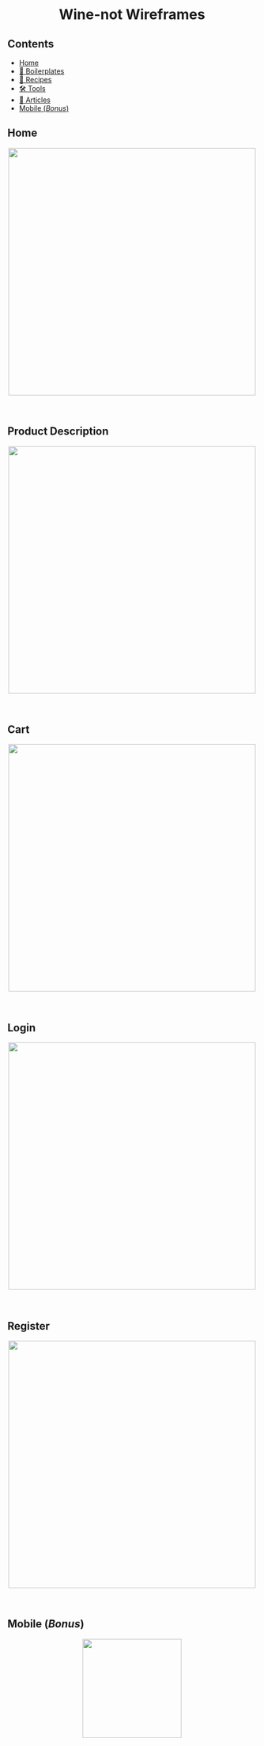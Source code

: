 <h1 align="center">
Wine-not Wireframes
</h1>


## Contents
- [Home](#%EF%B8%8F-Home)
- [🚧 Boilerplates](#-boilerplates)
- [📁 Recipes](#-recipes)
- [🛠️ Tools](#%EF%B8%8F-tools)
- [📖 Articles](#-articles)
- [Mobile (*Bonus*)](#-Mobile (*Bonus*))

## Home
<p align="center">
   <img src="Wireframes/Wireframe - Wine-not_Homepage.png" width="500">
</p>
 <br>
 
 ## Product Description
 <p align="center">
   <img src="Wireframes/Wireframe - Wine-not_Product_Description.png" width="500">
</p>
   <br>
   
## Cart
 <p align="center">
   <img src="Wireframes/Wireframe - Wine-not_Cart.png" width="500">
</p>
   <br>

## Login
 <p align="center">
   <img src="Wireframes/Wireframe - Wine-not_Login.png" width="500">
</p>
   <br>
   
## Register
 <p align="center">
   <img src="Wireframes/Wireframe - Wine-not_Register.png" width="500">
</p>
   <br>
   
## Mobile (*Bonus*)
 <p align="center">
   <img src="Wireframes/Wireframe - Wine-not_Mobile.png" width="200">
</p>
   <br>
   
